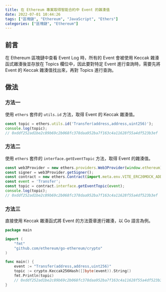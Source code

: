 ```yaml
---
title: 在 Ethereum 專案取得智能合約中 Event 的雜湊值
date: 2022-07-01 10:44:26
tags: ["區塊鏈", "Ethereum", "JavaScript", "Ethers"]
categories: ["區塊鏈", "Ethereum"]
---
```


## 前言

在 Ethereum 區塊鏈中查看 Event Log 時，所有的 Event 會被使用 Keccak 雜湊函式雜湊後並存放在 Topics 欄位中，因此要對特定 Event 進行查詢時，需要先將 Event 的 Keccak 雜湊值找出來，再對 Topics 進行查詢。

## 做法

### 方法一

使用 `ethers` 套件的 `utils.id` 方法，取得 Event 的 Keccak 雜湊值。

```js
const topic = ethers.utils.id('Transfer(address,address,uint256)');
console.log(topic);
// 0xddf252ad1be2c89b69c2b068fc378daa952ba7f163c4a11628f55a4df523b3ef
```

### 方法二

使用 `ethers` 套件的 `interface.getEventTopic` 方法，取得 Event 的雜湊值。

```js
const web3Provider = new ethers.providers.Web3Provider(window.ethereum);
const signer = web3Provider.getSigner();
const contract = new ethers.Contract(import.meta.env.VITE_ERC20MOCK_ADDRESS, ERC20Mock.abi, signer)
const event = 'Transfer';
const topic = contract.interface.getEventTopic(event);
console.log(topic);
// 0xddf252ad1be2c89b69c2b068fc378daa952ba7f163c4a11628f55a4df523b3ef
```

### 方法三

直接使用 Keccak 雜湊函式將 Event 的方法簽章進行雜湊，以 Go 語言為例。

```go
package main

import (
	"fmt"
	"github.com/ethereum/go-ethereum/crypto"
)

func main() {
    event := "Transfer(address,address,uint256)"
    topic := crypto.Keccak256Hash([]byte(event)).String()
    fmt.Println(topic)
    // 0xddf252ad1be2c89b69c2b068fc378daa952ba7f163c4a11628f55a4df523b3ef
}
```
